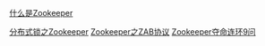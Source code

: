 [什么是Zookeeper](https://mp.weixin.qq.com/s/gphDLJMO3QcRoN3zkco4EA)

 [分布式锁之Zookeeper](https://mp.weixin.qq.com/s/ZqQHWLfVD1Rz1agmH3LWrg)
 [Zookeeper之ZAB协议](https://mp.weixin.qq.com/s/k0zAExTvMsrugCaNJxs7hQ)
 [Zookeeper夺命连环9问](https://mp.weixin.qq.com/s/YawG0GqznDHaiHXZuTsCjA)